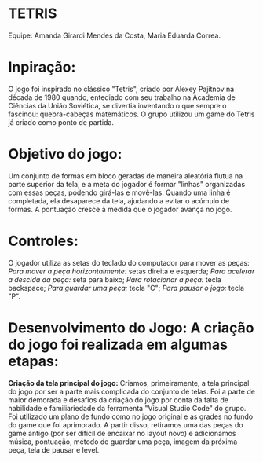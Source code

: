 # TETRIS
Equipe: Amanda Girardi Mendes da Costa, Maria Eduarda Correa.

# Inpiração: 
O jogo foi inspirado no clássico "Tetris", criado por Alexey Pajitnov na década de 1980 quando, entediado com seu trabalho na Academia de Ciências da União Soviética, se divertia inventando o que sempre o fascinou: quebra-cabeças matemáticos. O grupo utilizou um game do Tetris já criado como ponto de partida.

# Objetivo do jogo:
Um conjunto de formas em bloco geradas de maneira aleatória flutua na parte superior da tela, e a meta do jogador é formar "linhas" organizadas com essas peças, podendo girá-las e movê-las. Quando uma linha é completada, ela desaparece da tela, ajudando a evitar o acúmulo de formas. A pontuação cresce à medida que o jogador avança no jogo.

# Controles:
O jogador utiliza as setas do teclado do computador para mover as peças: 
*Para mover a peça horizontalmente:* setas direita e esquerda;
*Para acelerar a descida da peça:* seta para baixo;
*Para rotacionar a peça:* tecla backspace;
*Para guardar uma peça:* tecla "C";
*Para pausar o jogo:* tecla "P".

# Desenvolvimento do Jogo: A criação do jogo foi realizada em algumas etapas:

**Criação da tela principal do jogo:**
Criamos, primeiramente, a tela principal do jogo por ser a parte mais complicada do conjunto de telas. Foi a parte de maior demorada e desafios da criação do jogo por conta da falta de habilidade e familiariedade da ferramenta "Visual Studio Code" do grupo. Foi utilizado um plano de fundo como no jogo original e as grades no fundo do game que foi aprimorado. A partir disso, retiramos uma das peças do game antigo (por ser difícil de encaixar no layout novo) e adicionamos música, pontuação, método de guardar uma peça, imagem da próxima peça, tela de pausar e level.
